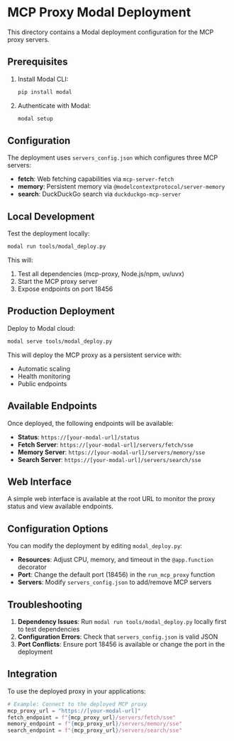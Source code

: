 # MCP Proxy Modal Deployment

This directory contains a Modal deployment configuration for the MCP proxy servers.

## Prerequisites

1. Install Modal CLI:
   ```bash
   pip install modal
   ```

2. Authenticate with Modal:
   ```bash
   modal setup
   ```

## Configuration

The deployment uses `servers_config.json` which configures three MCP servers:
- **fetch**: Web fetching capabilities via `mcp-server-fetch`
- **memory**: Persistent memory via `@modelcontextprotocol/server-memory`
- **search**: DuckDuckGo search via `duckduckgo-mcp-server`

## Local Development

Test the deployment locally:

```bash
modal run tools/modal_deploy.py
```

This will:
1. Test all dependencies (mcp-proxy, Node.js/npm, uv/uvx)
2. Start the MCP proxy server
3. Expose endpoints on port 18456

## Production Deployment

Deploy to Modal cloud:

```bash
modal serve tools/modal_deploy.py
```

This will deploy the MCP proxy as a persistent service with:
- Automatic scaling
- Health monitoring
- Public endpoints

## Available Endpoints

Once deployed, the following endpoints will be available:

- **Status**: `https://[your-modal-url]/status`
- **Fetch Server**: `https://[your-modal-url]/servers/fetch/sse`
- **Memory Server**: `https://[your-modal-url]/servers/memory/sse`
- **Search Server**: `https://[your-modal-url]/servers/search/sse`

## Web Interface

A simple web interface is available at the root URL to monitor the proxy status and view available endpoints.

## Configuration Options

You can modify the deployment by editing `modal_deploy.py`:

- **Resources**: Adjust CPU, memory, and timeout in the `@app.function` decorator
- **Port**: Change the default port (18456) in the `run_mcp_proxy` function
- **Servers**: Modify `servers_config.json` to add/remove MCP servers

## Troubleshooting

1. **Dependency Issues**: Run `modal run tools/modal_deploy.py` locally first to test dependencies
2. **Configuration Errors**: Check that `servers_config.json` is valid JSON
3. **Port Conflicts**: Ensure port 18456 is available or change the port in the deployment

## Integration

To use the deployed proxy in your applications:

```python
# Example: Connect to the deployed MCP proxy
mcp_proxy_url = "https://[your-modal-url]"
fetch_endpoint = f"{mcp_proxy_url}/servers/fetch/sse"
memory_endpoint = f"{mcp_proxy_url}/servers/memory/sse"
search_endpoint = f"{mcp_proxy_url}/servers/search/sse"
``` 